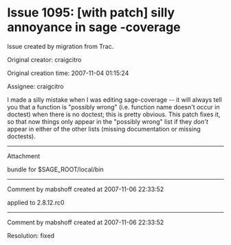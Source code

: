 # Issue 1095: [with patch] silly annoyance in sage -coverage

Issue created by migration from Trac.

Original creator: craigcitro

Original creation time: 2007-11-04 01:15:24

Assignee: craigcitro

I made a silly mistake when I was editing sage-coverage -- it will always tell you that a function is "possibly wrong" (i.e. function name doesn't occur in doctest) when there is no doctest; this is pretty obvious. This patch fixes it, so that now things only appear in the "possibly wrong" list if they *don't* appear in either of the other lists (missing documentation or missing doctests).


---

Attachment

bundle for $SAGE_ROOT/local/bin


---

Comment by mabshoff created at 2007-11-06 22:33:52

applied to 2.8.12.rc0


---

Comment by mabshoff created at 2007-11-06 22:33:52

Resolution: fixed
